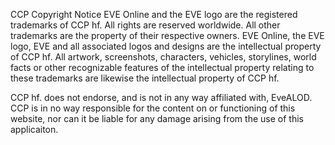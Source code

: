 CCP Copyright Notice
EVE Online and the EVE logo are the registered trademarks of CCP hf. All rights are reserved worldwide. All other trademarks are the property of their respective owners. EVE Online, the EVE logo, EVE and all associated logos and designs are the intellectual property of CCP hf. All artwork, screenshots, characters, vehicles, storylines, world facts or other recognizable features of the intellectual property relating to these trademarks are likewise the intellectual property of CCP hf.

CCP hf. does not  endorse, and is not in any way affiliated with, EveALOD. CCP is in no way responsible for the content on or functioning of this website, nor can it be liable for any damage arising from the use of this applicaiton.
